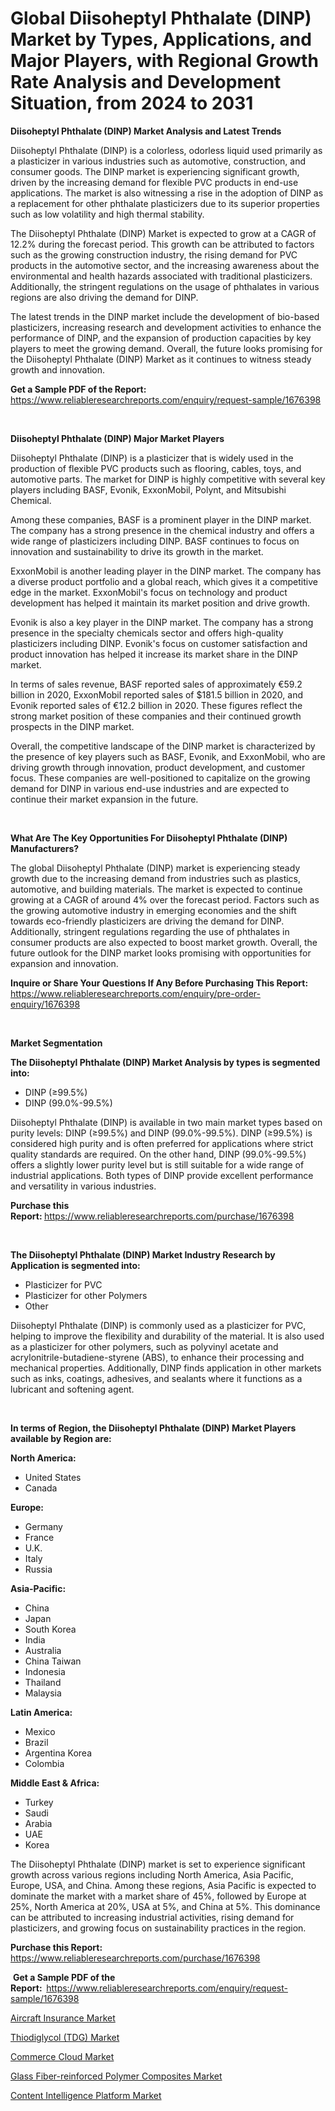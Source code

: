 <p><h1>Global Diisoheptyl Phthalate (DINP) Market by Types, Applications, and Major Players, with Regional Growth Rate Analysis and Development Situation, from 2024 to 2031</h1></p><p><strong>Diisoheptyl Phthalate (DINP) Market Analysis and Latest Trends</strong></p>
<p><p>Diisoheptyl Phthalate (DINP) is a colorless, odorless liquid used primarily as a plasticizer in various industries such as automotive, construction, and consumer goods. The DINP market is experiencing significant growth, driven by the increasing demand for flexible PVC products in end-use applications. The market is also witnessing a rise in the adoption of DINP as a replacement for other phthalate plasticizers due to its superior properties such as low volatility and high thermal stability.</p><p>The Diisoheptyl Phthalate (DINP) Market is expected to grow at a CAGR of 12.2% during the forecast period. This growth can be attributed to factors such as the growing construction industry, the rising demand for PVC products in the automotive sector, and the increasing awareness about the environmental and health hazards associated with traditional plasticizers. Additionally, the stringent regulations on the usage of phthalates in various regions are also driving the demand for DINP.</p><p>The latest trends in the DINP market include the development of bio-based plasticizers, increasing research and development activities to enhance the performance of DINP, and the expansion of production capacities by key players to meet the growing demand. Overall, the future looks promising for the Diisoheptyl Phthalate (DINP) Market as it continues to witness steady growth and innovation.</p></p>
<p><strong>Get a Sample PDF of the Report:&nbsp;</strong> <a href="https://www.reliableresearchreports.com/enquiry/request-sample/1676398">https://www.reliableresearchreports.com/enquiry/request-sample/1676398</a></p>
<p>&nbsp;</p>
<p><strong>Diisoheptyl Phthalate (DINP) Major Market Players</strong></p>
<p><p>Diisoheptyl Phthalate (DINP) is a plasticizer that is widely used in the production of flexible PVC products such as flooring, cables, toys, and automotive parts. The market for DINP is highly competitive with several key players including BASF, Evonik, ExxonMobil, Polynt, and Mitsubishi Chemical.</p><p>Among these companies, BASF is a prominent player in the DINP market. The company has a strong presence in the chemical industry and offers a wide range of plasticizers including DINP. BASF continues to focus on innovation and sustainability to drive its growth in the market.</p><p>ExxonMobil is another leading player in the DINP market. The company has a diverse product portfolio and a global reach, which gives it a competitive edge in the market. ExxonMobil's focus on technology and product development has helped it maintain its market position and drive growth.</p><p>Evonik is also a key player in the DINP market. The company has a strong presence in the specialty chemicals sector and offers high-quality plasticizers including DINP. Evonik's focus on customer satisfaction and product innovation has helped it increase its market share in the DINP market.</p><p>In terms of sales revenue, BASF reported sales of approximately €59.2 billion in 2020, ExxonMobil reported sales of $181.5 billion in 2020, and Evonik reported sales of €12.2 billion in 2020. These figures reflect the strong market position of these companies and their continued growth prospects in the DINP market.</p><p>Overall, the competitive landscape of the DINP market is characterized by the presence of key players such as BASF, Evonik, and ExxonMobil, who are driving growth through innovation, product development, and customer focus. These companies are well-positioned to capitalize on the growing demand for DINP in various end-use industries and are expected to continue their market expansion in the future.</p></p>
<p>&nbsp;</p>
<p><strong>What Are The Key Opportunities For Diisoheptyl Phthalate (DINP) Manufacturers?</strong></p>
<p><p>The global Diisoheptyl Phthalate (DINP) market is experiencing steady growth due to the increasing demand from industries such as plastics, automotive, and building materials. The market is expected to continue growing at a CAGR of around 4% over the forecast period. Factors such as the growing automotive industry in emerging economies and the shift towards eco-friendly plasticizers are driving the demand for DINP. Additionally, stringent regulations regarding the use of phthalates in consumer products are also expected to boost market growth. Overall, the future outlook for the DINP market looks promising with opportunities for expansion and innovation.</p></p>
<p><strong>Inquire or Share Your Questions If Any Before Purchasing This Report:</strong> <a href="https://www.reliableresearchreports.com/enquiry/pre-order-enquiry/1676398">https://www.reliableresearchreports.com/enquiry/pre-order-enquiry/1676398</a></p>
<p>&nbsp;</p>
<p><strong>Market Segmentation</strong></p>
<p><strong>The Diisoheptyl Phthalate (DINP) Market Analysis by types is segmented into:</strong></p>
<p><ul><li>DINP (≥99.5%)</li><li>DINP (99.0%-99.5%)</li></ul></p>
<p><p>Diisoheptyl Phthalate (DINP) is available in two main market types based on purity levels: DINP (≥99.5%) and DINP (99.0%-99.5%). DINP (≥99.5%) is considered high purity and is often preferred for applications where strict quality standards are required. On the other hand, DINP (99.0%-99.5%) offers a slightly lower purity level but is still suitable for a wide range of industrial applications. Both types of DINP provide excellent performance and versatility in various industries.</p></p>
<p><strong>Purchase this Report:&nbsp;</strong><a href="https://www.reliableresearchreports.com/purchase/1676398">https://www.reliableresearchreports.com/purchase/1676398</a></p>
<p>&nbsp;</p>
<p><strong>The Diisoheptyl Phthalate (DINP) Market Industry Research by Application is segmented into:</strong></p>
<p><ul><li>Plasticizer for PVC</li><li>Plasticizer for other Polymers</li><li>Other</li></ul></p>
<p><p>Diisoheptyl Phthalate (DINP) is commonly used as a plasticizer for PVC, helping to improve the flexibility and durability of the material. It is also used as a plasticizer for other polymers, such as polyvinyl acetate and acrylonitrile-butadiene-styrene (ABS), to enhance their processing and mechanical properties. Additionally, DINP finds application in other markets such as inks, coatings, adhesives, and sealants where it functions as a lubricant and softening agent.</p></p>
<p>&nbsp;</p>
<p><strong>In terms of Region, the Diisoheptyl Phthalate (DINP) Market Players available by Region are:</strong></p>
<p>
    <p> <strong> North America: </strong>
        <ul>
            <li>United States</li>
            <li>Canada</li>
        </ul>
        </p> 
    <p> <strong> Europe: </strong>
        <ul>
            <li>Germany</li>
            <li>France</li>
            <li>U.K.</li>
            <li>Italy</li>
            <li>Russia</li>
        </ul>
        </p> 
    <p> <strong> Asia-Pacific: </strong>
        <ul>
            <li>China</li>
            <li>Japan</li>
            <li>South Korea</li>
            <li>India</li>
            <li>Australia</li>
            <li>China Taiwan</li>
            <li>Indonesia</li>
            <li>Thailand</li>
            <li>Malaysia</li>
        </ul>
        </p> 
    <p> <strong> Latin America: </strong>
        <ul>
            <li>Mexico</li>
            <li>Brazil</li>
            <li>Argentina Korea</li>
            <li>Colombia</li>
        </ul>
        </p> 
    <p> <strong> Middle East & Africa: </strong>
        <ul>
            <li>Turkey</li>
            <li>Saudi</li>
            <li>Arabia</li>
            <li>UAE</li>
            <li>Korea</li>
        </ul>
    </p>
    </p>
<p><p>The Diisoheptyl Phthalate (DINP) market is set to experience significant growth across various regions including North America, Asia Pacific, Europe, USA, and China. Among these regions, Asia Pacific is expected to dominate the market with a market share of 45%, followed by Europe at 25%, North America at 20%, USA at 5%, and China at 5%. This dominance can be attributed to increasing industrial activities, rising demand for plasticizers, and growing focus on sustainability practices in the region.</p></p>
<p><strong>Purchase this Report: </strong><a href="https://www.reliableresearchreports.com/purchase/1676398">https://www.reliableresearchreports.com/purchase/1676398</a></p>
<p>&nbsp;<strong>Get a Sample PDF of the Report:&nbsp;&nbsp;</strong><a href="https://www.reliableresearchreports.com/enquiry/request-sample/1676398">https://www.reliableresearchreports.com/enquiry/request-sample/1676398</a></p>
<p><strong></strong></p>
<p><p><a href="https://medium.com/@suepiper766/decoding-aircraft-insurance-market-metrics-market-share-trends-and-growth-patterns-d605f2246500">Aircraft Insurance Market</a></p><p><a href="https://github.com/wwwkeltoum/Market-Research-Report-List-2/blob/main/thiodiglycol-tdg-market.md">Thiodiglycol (TDG) Market</a></p><p><a href="https://medium.com/@suepiper766/commerce-cloud-market-trends-and-market-analysis-forecasted-for-period-2024-2031-7dd021cd2cae">Commerce Cloud Market</a></p><p><a href="https://github.com/gamblestampleyjenny50m5sl6/Market-Research-Report-List-1/blob/main/glass-fiber-reinforced-polymer-composites-market.md">Glass Fiber-reinforced Polymer Composites Market</a></p><p><a href="https://medium.com/@suepiper766/content-intelligence-platform-market-trends-and-market-analysis-forecasted-for-period-2024-2031-c14b9a0a6994">Content Intelligence Platform Market</a></p></p>